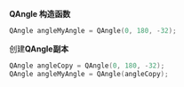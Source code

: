 **QAngle 构造函数**
```cpp
QAngle angleMyAngle = QAngle(0, 180, -32);
```


创建**QAngle副本**
```cpp
QAngle angleCopy = QAngle(0, 180, -32);
QAngle angleMyAngle = QAngle(angleCopy);
```
